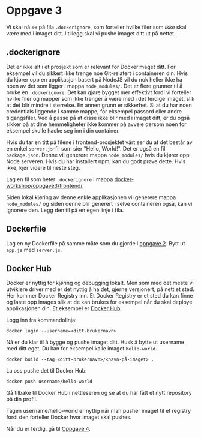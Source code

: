 # Oppgave 3 
Vi skal nå se på fila `.dockerignore`, som forteller hvilke filer som *ikke* skal være med i imaget ditt. I tillegg skal vi pushe imaget ditt ut på nettet.

## .dockerignore
Det er ikke alt i et prosjekt som er relevant for Dockerimaget ditt. For eksempel vil du sikkert ikke trenge noe Git-relatert i containeren din. Hvis du kjører opp en applikasjon basert på NodeJS vil du nok heller ikke ha noen av det som ligger i mappa `node_modules/`. Det er flere grunner til å bruke en `.dockerignore`. 
Det kan gjøre bygget mer effektivt fordi vi forteller hvilke filer og mapper som ikke trenger å være med i det ferdige imaget, slik at det blir mindre i størrelse. 
En annen grunn er sikkerhet. Si at du har noen credentials liggende i samme mappe, for eksempel passord eller andre tilgangsfiler. Ved å passe på at disse ikke blir med i imaget ditt, er du også sikker på at dine hemmeligheter ikke kommer på avveie dersom noen for eksempel skulle hacke seg inn i din container.

Hvis du tar en titt på filene i frontend-prosjektet vårt ser du at det består av en enkel `server.js`-fil som sier "Hello, World!". Det er også en fil `package.json`. Denne vil generere mappa `node_modules/` hvis du kjører opp Node serveren. Hvis du har installert npm, kan du godt prøve dette. Hvis ikke, kjør videre til neste steg.

Lag en fil som heter `.dockerignore` i mappa [docker-workshop/oppgave3/frontend/](docker-workshop/oppgave3/frontend/).

Siden lokal kjøring av denne enkle applikasjonen vil generere mappa `node_modules/` og siden denne blir generert i selve containeren også, kan vi ignorere den. Legg den til på en egen linje i fila.

## Dockerfile
Lag en ny Dockerfile på samme måte som du gjorde i [oppgave 2](../oppgave2/). Bytt ut `app.js` med `server.js`.

## Docker Hub
Docker er nyttig for kjøring og debugging lokalt. Men som med det meste vi utviklere driver med er det nyttig å ha det, gjerne versjonert, på nett et sted. Her kommer Docker Registry inn. Et Docker Registry er et sted du kan finne og laste opp images slik at de kan brukes for eksempel når du skal deploye applikasjonen din. Et eksempel er [Docker Hub](https://hub.docker.com/).


Logg inn fra kommandolinja:

```
docker login --username=<ditt-brukernavn>
``` 

Nå er du klar til å bygge og pushe imaget ditt. Husk å bytte ut username med ditt eget. Du kan for eksempel kalle imaget `hello-world`.

```
docker build --tag <ditt-brukernavn>/<navn-på-imaget> .
```

La oss pushe det til Docker Hub:

```
docker push username/hello-world
```

Gå tilbake til Docker Hub i nettleseren og se at du har fått et nytt repository på din profil.

Tagen username/hello-world er nyttig når man pusher imaget til et registry fordi den forteller Docker hvor imaget skal pushes.


Når du er ferdig, gå til [Oppgave 4](../oppgave4/).
